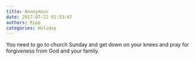 ```yaml
---
title: Anonymous
date: 2017-07-22 01:53:47
authors: Ripp
categories: Holiday
---
```


 You need to go to church Sunday and get down on your knees and pray for forgiveness from God and your family.